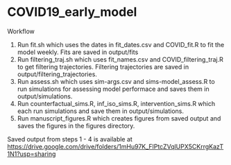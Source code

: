 # COVID19_early_model

Workflow 

1. Run fit.sh which uses the dates in fit_dates.csv and COVID_fit.R to fit the model weekly. Fits are saved in output/fits
2. Run filtering_traj.sh which uses fit_names.csv and COVID_filtering_traj.R to get filtering trajectories. Filtering trajectories are saved in output/filtering_trajectories.
3. Run assess.sh which uses sim-args.csv and sims-model_assess.R to run simulations for assessing model performace and saves them in output/simulations. 
4.  Run counterfactual_sims.R, inf_iso_sims.R, intervention_sims.R which each run simulations and save them in output/simulations.
5. Run manuscript_figures.R which creates figures from saved output and saves the figures in the figures directory.

Saved output from steps 1 - 4 is available at https://drive.google.com/drive/folders/1mHu97K_FlPtcZVqlUPX5CKrrgKazT1N1?usp=sharing